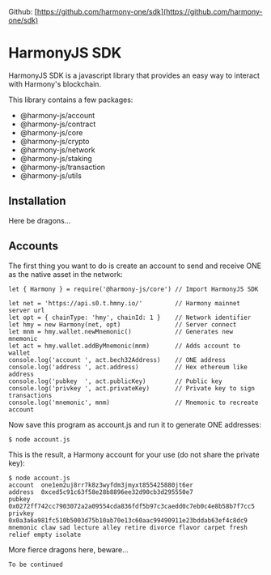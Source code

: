 Github: [https://github.com/harmony-one/sdk](https://github.com/harmony-one/sdk)

# HarmonyJS SDK

HarmonyJS SDK is a javascript library that provides an easy way to interact with Harmony's blockchain.

This library contains a few packages:

- @harmony-js/account
- @harmony-js/contract
- @harmony-js/core
- @harmony-js/crypto
- @harmony-js/network
- @harmony-js/staking
- @harmony-js/transaction
- @harmony-js/utils

## Installation

Here be dragons...

## Accounts

The first thing you want to do is create an account to send and receive ONE as the native asset in the network:

``` JS
let { Harmony } = require('@harmony-js/core') // Import HarmonyJS SDK

let net = 'https://api.s0.t.hmny.io/'         // Harmony mainnet server url
let opt = { chainType: 'hmy', chainId: 1 }    // Network identifier
let hmy = new Harmony(net, opt)               // Server connect
let mnm = hmy.wallet.newMnemonic()            // Generates new mnemonic
let act = hmy.wallet.addByMnemonic(mnm)       // Adds account to wallet
console.log('account ', act.bech32Address)    // ONE address
console.log('address ', act.address)          // Hex ethereum like address
console.log('pubkey  ', act.publicKey)        // Public key
console.log('privkey ', act.privateKey)       // Private key to sign transactions
console.log('mnemonic', mnm)                  // Mnemonic to recreate account
```

Now save this program as account.js and run it to generate ONE addresses:

`$ node account.js`

This is the result, a Harmony account for your use (do not share the private key):

```
$ node account.js
account  one1em2uj8rr7k8z3wyfdm3jmyxt855425880jt6er
address  0xced5c91c63f58e28b8896ee32d90cb3d295550e7
pubkey   0x0272ff742cc7903072a2a09554cda836fdf5b97c3caedd0c7eb0c4e8b58b7f7cc5
privkey  0x0a3a6a981fc510b5003d75b10ab70e13c60aac99490911e23bddab63ef4c8dc9
mnemonic claw sad lecture alley retire divorce flavor carpet fresh relief empty isolate
```

More fierce dragons here, beware...

`To be continued`